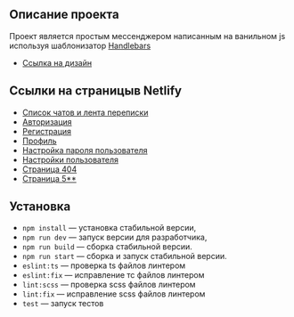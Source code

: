 

## Описание проекта
Проект является простым мессенджером написанным на ванильном js используя шаблонизатор [Handlebars](https://handlebarsjs.com/)

- [Ссылка на дизайн](https://www.figma.com/file/HJ46QeKQcDu6Df9mGqTeIm/not_copy_chat_external_link(true)?type=design&node-id=1%3A616&mode=design&t=XcbQmQtq4zB0ixvu-1)

## Ссылки на страницыв Netlify
- [Список чатов и лента переписки](https://deploy--musical-lokum-4d335c.netlify.app/)
- [Авторизация](https://deploy--musical-lokum-4d335c.netlify.app/login)
- [Регистрация](https://deploy--musical-lokum-4d335c.netlify.app/signUp)
- [Профиль](https://deploy--musical-lokum-4d335c.netlify.app/profile)
- [Настройка пароля пользователя](https://deploy--musical-lokum-4d335c.netlify.app/change-password)
- [Настройки пользователя](https://deploy--musical-lokum-4d335c.netlify.app/change-data)
- [Страница 404](https://deploy--musical-lokum-4d335c.netlify.app/not-found)
- [Страница 5**](https://deploy--musical-lokum-4d335c.netlify.app/error)

## Установка

- `npm install` — установка стабильной версии,
- `npm run dev` — запуск версии для разработчика,
- `npm run build` — сборка стабильной версии.
- `npm run start` — сборка и запуск стабильной версии.
- `eslint:ts` — проверка ts файлов линтером
- `eslint:fix` — исправление тс файлов линтером
- `lint:scss` — проверка scss файлов линтером
- `lint:fix` — исправление scss файлов линтером
- `test` — запуск тестов
